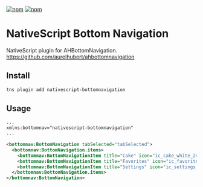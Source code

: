 [![npm](https://img.shields.io/npm/v/nativescript-bottomnavigation.svg)](https://www.npmjs.com/package/nativescript-bottomnavigation)
[![npm](https://img.shields.io/npm/dt/nativescript-bottomnavigation.svg?label=npm%20downloads)](https://www.npmjs.com/package/nativescript-bottomnavigation)

# NativeScript Bottom Navigation

NativeScript plugin for AHBottomNavigation.
https://github.com/aurelhubert/ahbottomnavigation

## Install
```bash
tns plugin add nativescript-bottomnavigation
```

## Usage

```xml
...
xmlns:bottomnav="nativescript-bottomnavigation"
...

<bottomnav:BottomNavigation tabSelected="tabSelected">
  <bottomnav:BottomNavigation.items>
    <bottomnav:BottomNavigationItem title="Cake" icon="ic_cake_white_24dp" color="#4CAF50" />
    <bottomnav:BottomNavigationItem title="Favorites" icon="ic_favorite_white_24dp" color="#2196F3" />
    <bottomnav:BottomNavigationItem title="Settings" icon="ic_settings_white_24dp" color="#FF4081" />
  </bottomnav:BottomNavigation.items>
</bottomnav:BottomNavigation>
```
